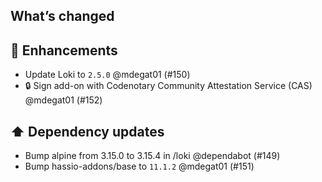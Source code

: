 ## What’s changed

## 🚀 Enhancements

- Update Loki to `2.5.0` @mdegat01 (#150)
- 🔒 Sign add-on with Codenotary Community Attestation Service (CAS) @mdegat01 (#152)

## ⬆️ Dependency updates

- Bump alpine from 3.15.0 to 3.15.4 in /loki @dependabot (#149)
- Bump hassio-addons/base to `11.1.2` @mdegat01 (#151)

